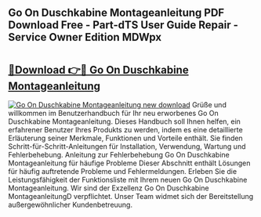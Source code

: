 ## Go On Duschkabine Montageanleitung PDF Download Free - Part-dTS User Guide Repair - Service Owner Edition MDWpx

# <h2><a href="http://df76mo.blite.top/?on=Go+On+Duschkabine+Montageanleitung">🔗Download 👉🔴 Go On Duschkabine Montageanleitung</a></h2>

[![Go On Duschkabine Montageanleitung new download](https://i.imgur.com/lujVjoI.png)](http://df76mo.blite.top/?on=Go+On+Duschkabine+Montageanleitung)
Grüße und willkommen im Benutzerhandbuch für Ihr neu erworbenes Go On Duschkabine Montageanleitung. Dieses Handbuch soll Ihnen helfen, ein erfahrener Benutzer Ihres Produkts zu werden, indem es eine detaillierte Erläuterung seiner Merkmale, Funktionen und Vorteile enthält. Sie finden Schritt-für-Schritt-Anleitungen für Installation, Verwendung, Wartung und Fehlerbehebung. Anleitung zur Fehlerbehebung Go On Duschkabine Montageanleitung für häufige Probleme Dieser Abschnitt enthält Lösungen für häufig auftretende Probleme und Fehlermeldungen. Erleben Sie die Leistungsfähigkeit der Funktionsliste mit Ihrem neuen Go On Duschkabine Montageanleitung. Wir sind der Exzellenz Go On Duschkabine MontageanleitungD verpflichtet. Unser Team widmet sich der Bereitstellung außergewöhnlicher Kundenbetreuung.
